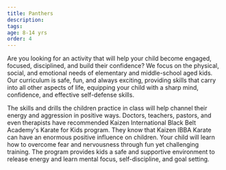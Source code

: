 ```yaml
---
title: Panthers
description:
tags: 
age: 8-14 yrs
order: 4
---
```



Are you looking for an activity that will help your child become engaged, focused, disciplined, and build their confidence? We focus on the physical, social, and emotional needs of elementary and middle-school aged kids. Our curriculum is safe, fun, and always exciting, providing skills that carry into all other aspects of life, equipping your child with a sharp mind, confidence, and effective self-defense skills.

The skills and drills the children practice in class will help channel their energy and aggression in positive ways. Doctors, teachers, pastors, and even therapists have recommended Kaizen International Black Belt Academy's Karate for Kids program. They know that Kaizen IBBA Karate can have an enormous positive influence on children. Your child will learn how to overcome fear and nervousness through fun yet challenging training. The program provides kids a safe and supportive environment to release energy and learn mental focus, self-discipline, and goal setting.
